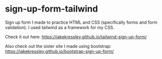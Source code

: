 # sign-up-form-tailwind

Sign up form I made to practice HTML and CSS (specifically forms and form validation). I used tailwind as a framework for my CSS.

Check it out here: https://jakekressley.github.io/tailwind-sign-up-form/

Also check out the sister site I made using bootstrap: https://jakekressley.github.io/bootstrap-sign-up-form/
